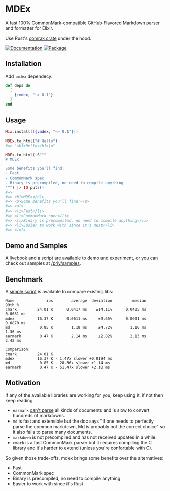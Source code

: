 # MDEx

A fast 100% CommonMark-compatible GitHub Flavored Markdown parser and formatter for Elixir.

Use Rust's [comrak crate](https://crates.io/crates/comrak) under the hood.

[![Documentation](http://img.shields.io/badge/hex.pm-docs-green.svg?style=flat)](https://hexdocs.pm/mdex)
[![Package](https://img.shields.io/hexpm/v/mdex.svg)](https://hex.pm/packages/mdex)

## Installation

Add `:mdex` dependecy:

```elixir
def deps do
  [
    {:mdex, "~> 0.1"}
  ]
end
```

## Usage

```elixir
Mix.install([{:mdex, "~> 0.1"}])

MDEx.to_html("# Hello")
#=> "<h1>Hello</h1>\n"

MDEx.to_html(~S"""
# MDEx

Some benefits you'll find:
- Fast
- CommonMark spec
- Binary is precompiled, no need to compile anything
""") |> IO.puts()
#=>
#=> <h1>MDEx</h1>
#=> <p>Some benefits you'll find:</p>
#=> <ul>
#=> <li>Fast</li>
#=> <li>CommonMark spec</li>
#=> <li>Binary is precompiled, no need to compile anything</li>
#=> <li>Easier to work with since it's Rust</li>
#=> </ul>
```

## Demo and Samples

A [livebook](playground.livemd) and a [script](playground.exs) are available to demo and experiment,
or you can check out samples at [/priv/samples](https://github.com/leandrocp/mdex/tree/main/priv/samples).

## Benchmark

A [simple script](benchmark.exs) is available to compare existing libs:

```
Name              ips        average  deviation         median         99th %
cmark         24.01 K      0.0417 ms    ±14.11%      0.0405 ms      0.0631 ms
mdex          16.37 K      0.0611 ms     ±9.65%      0.0601 ms      0.0870 ms
md             0.85 K        1.18 ms     ±4.72%        1.16 ms        1.36 ms
earmark        0.47 K        2.14 ms     ±2.82%        2.13 ms        2.42 ms

Comparison:
cmark         24.01 K
mdex          16.37 K - 1.47x slower +0.0194 ms
md             0.85 K - 28.36x slower +1.14 ms
earmark        0.47 K - 51.47x slower +2.10 ms
```

## Motivation

If any of the available libraries are working for you, keep using it, if not then keep reading.

* `earmark` [can't parse](https://github.com/RobertDober/earmark_parser/issues/126) all kinds of documents and is slow to convert hundreds of markdowns.
* `md` is fast and extensible but the doc says "If one needs to perfectly parse the common markdown, Md is probably not the correct choice" so it also fails to parse many documents.
* `markdown` is not precompiled and has not received updates in a while.
* `cmark` is a fast CommonMark parser but it requires compiling the C library and it's harder to extend (unless you're confortable with C).

So given those trade-offs, mdex brings some benefits over the alternatives:
- Fast
- CommonMark spec
- Binary is precompiled, no need to compile anything
- Easier to work with since it's Rust
